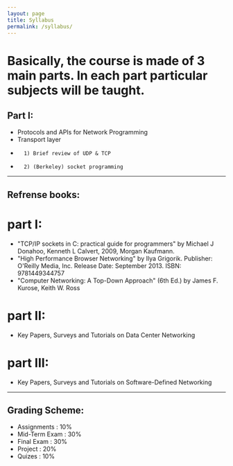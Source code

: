 ```yaml
---
layout: page
title: Syllabus
permalink: /syllabus/
---
```

# Basically, the course is made of 3 main parts. In each part particular subjects will be taught.
## Part I:
- Protocols and APIs for Network Programming 
-    Transport layer 
-       1) Brief review of UDP & TCP 
-       2) (Berkeley) socket programming
---
## Refrense books:
 # part I:
 - "TCP/IP sockets in C: practical guide for programmers" by Michael J Donahoo, Kenneth L Calvert, 2009, Morgan Kaufmann.
 - "High Performance Browser Networking" by Ilya Grigorik. Publisher: O'Reilly Media, Inc. Release Date: September 2013.    ISBN: 9781449344757 
 - "Computer Networking: A Top-Down Approach" (6th Ed.) by James F. Kurose, Keith W. Ross 

 # part II:
 - Key Papers, Surveys and Tutorials on Data Center Networking

 # part III:
 - Key Papers, Surveys and Tutorials on Software-Defined Networking

---

## Grading Scheme:
 - Assignments : 10%
 - Mid-Term Exam : 30%
 - Final Exam : 30%
 - Project : 20%
 - Quizes : 10%
